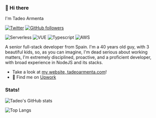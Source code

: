 ### 👋 Hi there 

I'm Tadeo Armenta

[![Twitter](https://img.shields.io/twitter/follow/TadeoArmenta.svg?style=social&label=@TadeoArmenta)](https://twitter.com/TadeoArmenta)
[![GitHub followers](https://img.shields.io/github/followers/TadeoArmenta?style=social)](https://github.com/TadeoArmenta)

![Serverless](https://img.shields.io/badge/Serverless-%23FFFFFF?logo=serverless&logoColor=red&style=for-the-badge)
![VUE](https://img.shields.io/badge/VUE-%23FFFFFF?logo=vue.js&logoColor=green&style=for-the-badge)
![Typescript](https://img.shields.io/badge/typescript%20-%23FFFFFF.svg?&style=for-the-badge&logo=typescript&logoColor=blue)
![AWS](https://img.shields.io/badge/AWS-%23FFFFFF?logo=amazon-aws&logoColor=orange&style=for-the-badge)

A senior full-stack developer from Spain. I'm a 40 years old guy, with 3 beautiful kids, so, as you can imagine, I'm dead serious about working matters, I'm extremely disciplined, proactive, and a proficient developer, with broad experience in NodeJS and its stacks.


- Take a look at [my website, tadeoarmenta.com](https://tadeoarmenta.com)!
- 💼  Find me on [Upwork](https://www.upwork.com/fl/tadeoarmenta 'Upwork')


<!--
- 🔭 I’m currently working on ...
- 🌱 I’m currently learning ...
- 👯 I’m looking to collaborate on ...
- 🤔 I’m looking for help with ...
- 💬 Ask me about ...
- 📫 How to reach me: ...
- 😄 Pronouns: ...
- ⚡ Fun fact: ...
-->
### Stats!
![Tadeo's GitHub stats](https://github-readme-stats.vercel.app/api?username=TadeoArmenta&count_private=true&show_icons=true&theme=dark)

![Top Langs](https://github-readme-stats.vercel.app/api/top-langs/?username=TadeoArmenta&layout=compact&theme=dark&hide=C,PHP,Objective-C,Assembly,CSS,Makefile&langs_count=8)
